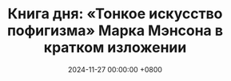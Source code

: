 ---
title: "Книга дня: «Тонкое искусство пофигизма» Марка Мэнсона в кратком изложении"
description: >-
  🤷‍♂️ «Тонкое искусство пофигизма» — откровенная и ироничная книга Марка Мэнсона о том, как перестать переживать по пустякам и научиться фокусироваться на действительно важных вещах в жизни. Бестселлер Марка Мэнсона «Тонкое искусство пофигизма» разрушает стереотипы классической литературы по саморазвитию. Автор предлагает революционный подход к жизни: перестать беспокоиться о всём подряд и научиться выбирать, что действительно заслуживает вашего внимания. Откройте для себя проверенные стратегии эмоциональной устойчивости, принятия несовершенства и построения жизни, наполненной подлинным смыслом.
date: 2024-11-27 00:00:00 +0800
categories: [Мышление, Конспекты-книг]
tags:
  [
    тонкое-искусство-пофигизма,
    марк-мэнсон,
    саморазвитие,
    психология-успеха,
    управление-стрессом,
    жизненные-приоритеты,
    эмоциональная-устойчивость,
    принятие-несовершенства,
    осознанность,
    психология-счастья,
    внутренняя-свобода,
    жизнь-без-тревоги,
    практическая-психология,
    поиск-смысла-жизни,
    избавление-от-стресса
  ]
image: 
alt: «Тонкое искусство пофигизма» — бестселлер Марка Мэнсона о выборе жизненных приоритетов и достижении внутренней свободы.
fallback:
  -
  # Replace with the URL of your backup image
  -
  # Replace with the URL of your backup image
---